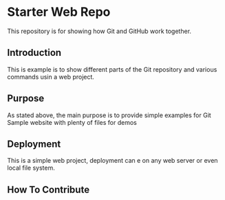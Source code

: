 # Starter Web Repo

This repository is for showing how Git and GitHub work together.
## Introduction
This is example is to show different parts of the Git repository and various commands usin a web project.

## Purpose
As stated above, the main purpose is to provide simple examples for Git
Sample website with plenty of files for demos
## Deployment
This is a simple web project, deployment can e on any web server or even local file system.

## How To Contribute